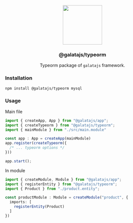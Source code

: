 <p align="center">
<br>
<img src="https://avatars.githubusercontent.com/u/108695351?s=200&v=4" width="128" height="128">
</p>
<h3 align="center">@galatajs/typeorm</h3>
<p align="center">
  Typeorm package of <code>galatajs</code> framework. 
</p>

### Installation

```bash
npm install @galatajs/typeorm mysql
```

### Usage

Main file

```typescript
import { createApp, App } from "@galatajs/app";
import { createTypeorm } from "@galatajs/typeorm";
import { mainModule } from "./src/main.module"

const app : App = createApp(mainModule)
app.register(createTypeorm({
  /* ... typeorm options */
}))

app.start();
```

In module

```typescript
import { createModule, Module } from "@galatajs/app";
import { registerEntity } from "@galatajs/typeorm";
import { Product } from "./product.entity";

const productModule : Module = createModule("product", {
  imports: [
    registerEntity(Product)
  ]
})
```